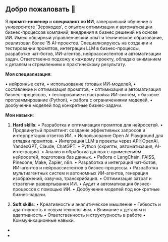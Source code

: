## Добро пожаловать 👋

Я **промпт-инженер** и **специалист по ИИ**, завершивший обучение в университете 'Зерокодер', с опытом оптимизации и автоматизации бизнес-процессов компаний, внедрения в бизнес решений на основе ИИ. Имею обширный управленческий опыт и техническое образование, реализовал более 15 AI-проектов. Специализируюсь на создании и тестировании промптов, интеграции LLM в бизнес-процессы, разработке чат-ботов, ИИ-агентов, нейроассистентов и автоматизации задач. Ответственно подхожу к каждому проекту, обладаю вниманием к деталям и стремлением к практическому результату.

**Моя специализация**:

•	нейронные сети,
•	использование готовых ИИ-моделей,
•	составление и оптимизация промптов,
•	оптимизация и автоматизация бизнес-процессов,
•	тестирование и настройка ИИ-систем,
•	базовое программирование (Python),
•	работа с ограничениями моделей,
•	дообучение моделей под конкретные бизнес-задачи.

**Мои навыки**:

1. **Hard skills**:
•	Разработка и оптимизация промптов для нейросетей.
•	Продвинутый промптинг: создание эффективных запросов и интерпретация ответов ИИ.
•	Использование Open AI Playground для отладки промптов.
•	Интеграция LLM в проекты через API: OpenAI, YandexGPT, Claude, ChatGPT.
•	Python (скрипты, автоматизация, AI-интеграция).
•	Анализ и обработка данных с применением нейросетей, подготовка баз данных.
•	Работа с LangChain, FAISS, Pinecone, Make, Zapier, n8n.
•	Разработка и интеграция чат-ботов, ИИ-агентов и нейроассистентов в бизнес-процессы.
•	Разработка мультиагентных систем и автономных ИИ-агентов, генерация изображений, озвучка, транскрибация.
•	Оптимизация затрат и стратегии развертывания ИИ.
•	Аудит и автоматизация бизнес-процессов с помощью ИИ.
•	Дообучение моделей под конкретные бизнес-задачи.

2. **Soft skills**:
•	Креативность и аналитическое мышление
•	Гибкость и адаптивность к новым технологиям.
•	Внимание к деталям и адаптивность
•	Ответственность и структурность в работе
•	Коммуникационные навыки.

- 
- 


    
    
    
    
    
    
    
    
    
    

